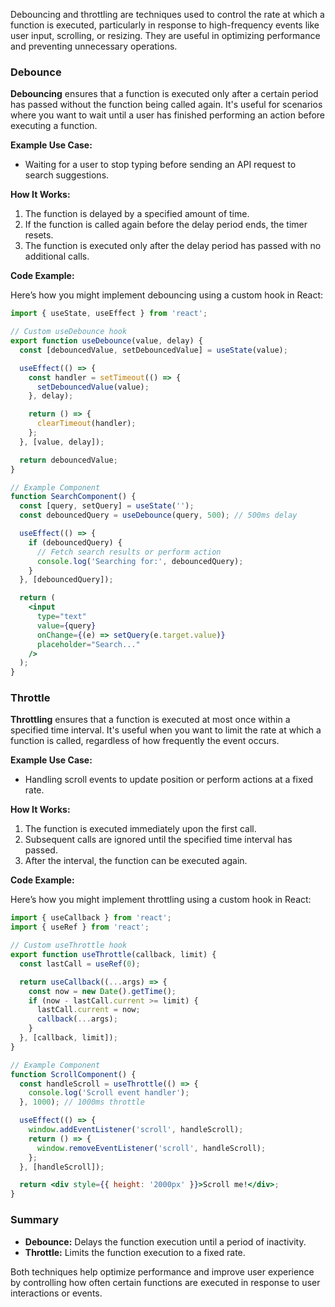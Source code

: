 Debouncing and throttling are techniques used to control the rate at which a function is executed, particularly in response to high-frequency events like user input, scrolling, or resizing. They are useful in optimizing performance and preventing unnecessary operations.

### **Debounce**

**Debouncing** ensures that a function is executed only after a certain period has passed without the function being called again. It's useful for scenarios where you want to wait until a user has finished performing an action before executing a function.

**Example Use Case:**

- Waiting for a user to stop typing before sending an API request to search suggestions.

**How It Works:**

1. The function is delayed by a specified amount of time.
2. If the function is called again before the delay period ends, the timer resets.
3. The function is executed only after the delay period has passed with no additional calls.

**Code Example:**

Here’s how you might implement debouncing using a custom hook in React:

```jsx
import { useState, useEffect } from 'react';

// Custom useDebounce hook
export function useDebounce(value, delay) {
  const [debouncedValue, setDebouncedValue] = useState(value);

  useEffect(() => {
    const handler = setTimeout(() => {
      setDebouncedValue(value);
    }, delay);

    return () => {
      clearTimeout(handler);
    };
  }, [value, delay]);

  return debouncedValue;
}

// Example Component
function SearchComponent() {
  const [query, setQuery] = useState('');
  const debouncedQuery = useDebounce(query, 500); // 500ms delay

  useEffect(() => {
    if (debouncedQuery) {
      // Fetch search results or perform action
      console.log('Searching for:', debouncedQuery);
    }
  }, [debouncedQuery]);

  return (
    <input
      type="text"
      value={query}
      onChange={(e) => setQuery(e.target.value)}
      placeholder="Search..."
    />
  );
}
```

### **Throttle**

**Throttling** ensures that a function is executed at most once within a specified time interval. It's useful when you want to limit the rate at which a function is called, regardless of how frequently the event occurs.

**Example Use Case:**

- Handling scroll events to update position or perform actions at a fixed rate.

**How It Works:**

1. The function is executed immediately upon the first call.
2. Subsequent calls are ignored until the specified time interval has passed.
3. After the interval, the function can be executed again.

**Code Example:**

Here’s how you might implement throttling using a custom hook in React:

```jsx
import { useCallback } from 'react';
import { useRef } from 'react';

// Custom useThrottle hook
export function useThrottle(callback, limit) {
  const lastCall = useRef(0);

  return useCallback((...args) => {
    const now = new Date().getTime();
    if (now - lastCall.current >= limit) {
      lastCall.current = now;
      callback(...args);
    }
  }, [callback, limit]);
}

// Example Component
function ScrollComponent() {
  const handleScroll = useThrottle(() => {
    console.log('Scroll event handler');
  }, 1000); // 1000ms throttle

  useEffect(() => {
    window.addEventListener('scroll', handleScroll);
    return () => {
      window.removeEventListener('scroll', handleScroll);
    };
  }, [handleScroll]);

  return <div style={{ height: '2000px' }}>Scroll me!</div>;
}
```

### **Summary**

- **Debounce:** Delays the function execution until a period of inactivity.
- **Throttle:** Limits the function execution to a fixed rate.

Both techniques help optimize performance and improve user experience by controlling how often certain functions are executed in response to user interactions or events.
